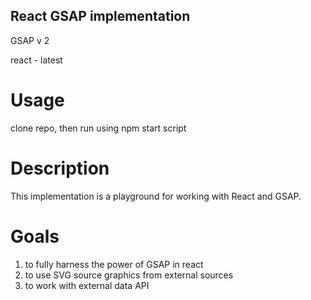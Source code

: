 ## React GSAP implementation

GSAP v 2

react - latest

# Usage
clone repo, then run using npm start script

# Description
This implementation is a playground for working with React and GSAP.

# Goals

1. to fully harness the power of GSAP in react
2. to use SVG source graphics from external sources
3. to work with external data API
